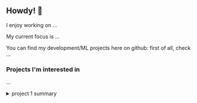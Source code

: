 ## Howdy! 👋

<!--
**kdorichev/kdorichev** is a ✨ _special_ ✨ repository because its `README.md` (this file) appears on your GitHub profile.

Here are some ideas to get you started:

- 🔭 I’m currently working on ...
- 🌱 I’m currently learning ...
- 👯 I’m looking to collaborate on ...
- 🤔 I’m looking for help with ...
- 💬 Ask me about ...
- 📫 How to reach me: ...

- ⚡ Fun fact: ...
-->

I enjoy working on ... 

My current focus is ...

You can find my development/ML projects here on github: first of all, check ...

### Projects I'm interested in

...

<details markdown=1>
  <summary markdown=1> project 1 summary </summary>
  
  Details
  Some examples where it could be useful
 
</details>

